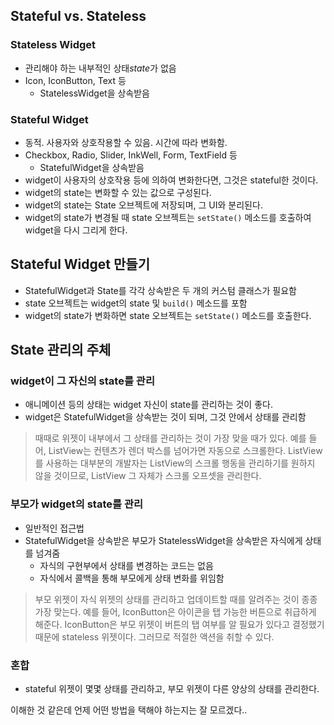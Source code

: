## Stateful vs. Stateless

### Stateless Widget

- 관리해야 하는 내부적인 상태*state*가 없음
- Icon, IconButton, Text 등
  - StatelessWidget을 상속받음

### Stateful Widget

- 동적. 사용자와 상호작용할 수 있음. 시간에 따라 변화함.
- Checkbox, Radio, Slider, InkWell, Form, TextField 등
  - StatefulWidget을 상속받음
- widget이 사용자의 상호작용 등에 의하여 변화한다면, 그것은 stateful한 것이다.
- widget의 state는 변화할 수 있는 값으로 구성된다.
- widget의 state는 State 오브젝트에 저장되며, 그 UI와 분리된다.
- widget의 state가 변경될 때 state 오브젝트는 `setState()` 메소드를 호출하여 widget을 다시 그리게 한다.

## Stateful Widget 만들기

- StatefulWidget과 State를 각각 상속받은 두 개의 커스텀 클래스가 필요함
- state 오브젝트는 widget의 state 및 `build()` 메소드를 포함
- widget의 state가 변화하면 state 오브젝트는 `setState()` 메소드를 호출한다.

## State 관리의 주체

### widget이 그 자신의 state를 관리

- 애니메이션 등의 상태는 widget 자신이 state를 관리하는 것이 좋다.
- widget은 StatefulWidget을 상속받는 것이 되며, 그것 안에서 상태를 관리함

> 때때로 위젯이 내부에서 그 상태를 관리하는 것이 가장 맞을 때가 있다. 예를 들어, ListView는 컨텐츠가 렌더 박스를 넘어가면 자동으로 스크롤한다. ListView를 사용하는 대부분의 개발자는 ListView의 스크롤 행동을 관리하기를 원하지 않을 것이므로, ListView 그 자체가 스크롤 오프셋을 관리한다.

### 부모가 widget의 state를 관리

- 일반적인 접근법
- StatefulWidget을 상속받은 부모가 StatelessWidget을 상속받은 자식에게 상태를 넘겨줌
  - 자식의 구현부에서 상태를 변경하는 코드는 없음
  - 자식에서 콜백을 통해 부모에게 상태 변화를 위임함

> 부모 위젯이 자식 위젯의 상태를 관리하고 업데이트할 때를 알려주는 것이 종종 가장 맞는다. 예를 들어, IconButton은 아이콘을 탭 가능한 버튼으로 취급하게 해준다. IconButton은 부모 위젯이 버튼의 탭 여부를 알 필요가 있다고 결정했기 때문에 stateless 위젯이다. 그러므로 적절한 액션을 취할 수 있다.

### 혼합

- stateful 위젯이 몇몇 상태를 관리하고, 부모 위젯이 다른 양상의 상태를 관리한다.

이해한 것 같은데 언제 어떤 방법을 택해야 하는지는 잘 모르겠다..